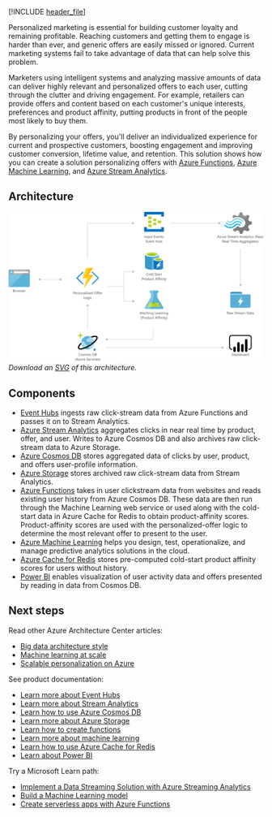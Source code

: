 


[!INCLUDE [header_file](../../../includes/sol-idea-header.md)]

Personalized marketing is essential for building customer loyalty and remaining profitable. Reaching customers and getting them to engage is harder than ever, and generic offers are easily missed or ignored. Current marketing systems fail to take advantage of data that can help solve this problem.

Marketers using intelligent systems and analyzing massive amounts of data can deliver highly relevant and personalized offers to each user, cutting through the clutter and driving engagement. For example, retailers can provide offers and content based on each customer's unique interests, preferences and product affinity, putting products in front of the people most likely to buy them.

By personalizing your offers, you'll deliver an individualized experience for current and prospective customers, boosting engagement and improving customer conversion, lifetime value, and retention. This solution shows how you can create a solution personalizing offers with [Azure Functions](/azure/azure-functions/functions-overview), [Azure Machine Learning](/azure/machine-learning/overview-what-is-azure-ml), and [Azure Stream Analytics](/azure/stream-analytics/stream-analytics-introduction).

## Architecture

![Architecture diagram: personalizing offers with machine learning and near real time analytics.](../media/personalized-marketing.png)
*Download an [SVG](../media/personalized-marketing.svg) of this architecture.*

## Components

* [Event Hubs](https://azure.microsoft.com/services/event-hubs) ingests raw click-stream data from Azure Functions and passes it on to Stream Analytics.
* [Azure Stream Analytics](https://azure.microsoft.com/services/stream-analytics) aggregates clicks in near real time by product, offer, and user. Writes to Azure Cosmos DB and also archives raw click-stream data to Azure Storage.
* [Azure Cosmos DB](https://azure.microsoft.com/services/cosmos-db) stores aggregated data of clicks by user, product, and offers user-profile information.
* [Azure Storage](https://azure.microsoft.com/services/storage) stores archived raw click-stream data from Stream Analytics.
* [Azure Functions](https://azure.microsoft.com/services/functions) takes in user clickstream data from websites and reads existing user history from Azure Cosmos DB. These data are then run through the Machine Learning web service or used along with the cold-start data in Azure Cache for Redis to obtain product-affinity scores. Product-affinity scores are used with the personalized-offer logic to determine the most relevant offer to present to the user.
* [Azure Machine Learning](https://azure.microsoft.com/services/machine-learning) helps you design, test, operationalize, and manage predictive analytics solutions in the cloud.
* [Azure Cache for Redis](https://azure.microsoft.com/services/cache) stores pre-computed cold-start product affinity scores for users without history.
* [Power BI](https://powerbi.microsoft.com) enables visualization of user activity data and offers presented by reading in data from Cosmos DB.

## Next steps

Read other Azure Architecture Center articles:

* [Big data architecture style](../../guide/architecture-styles/big-data.md)
* [Machine learning at scale](../../data-guide/big-data/machine-learning-at-scale.md)
* [Scalable personalization on Azure](../../example-scenario/ai/scalable-personalization.yml)

See product documentation:

* [Learn more about Event Hubs](/azure/event-hubs/event-hubs-what-is-event-hubs)
* [Learn more about Stream Analytics](/azure/stream-analytics/stream-analytics-introduction)
* [Learn how to use Azure Cosmos DB](/azure/cosmos-db)
* [Learn more about Azure Storage](/azure/storage/common/storage-introduction)
* [Learn how to create functions](/azure/azure-functions/functions-overview)
* [Learn more about machine learning](/azure/machine-learning/overview-what-is-azure-ml)
* [Learn how to use Azure Cache for Redis](/azure/redis-cache/cache-dotnet-how-to-use-azure-redis-cache)
* [Learn about Power BI](https://powerbi.microsoft.com/documentation/powerbi-landing-page)

Try a Microsoft Learn path:

* [Implement a Data Streaming Solution with Azure Streaming Analytics](/learn/paths/implement-data-streaming-with-asa/)
* [Build a Machine Learning model](/learn/modules/machine-learning-model-nasa/)
* [Create serverless apps with Azure Functions](/learn/paths/create-serverless-applications/)
